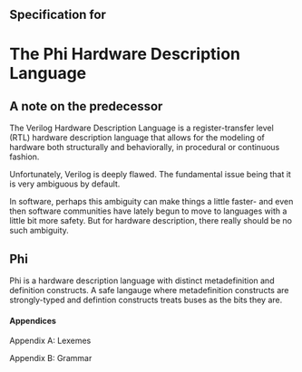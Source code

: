 ## Specification for
# The Phi Hardware Description Language

## A note on the predecessor
The Verilog Hardware Description Language is a register-transfer level (RTL) hardware description language that allows for the modeling of hardware both structurally and behaviorally, in procedural or continuous fashion.

Unfortunately, Verilog is deeply flawed. The fundamental issue being that it is very ambiguous by default.

In software, perhaps this ambiguity can make things a little faster- and even then software communities have lately begun to move to languages with a little bit more safety. But for hardware description, there really should be no such ambiguity.

## Phi
Phi is a hardware description language with distinct metadefinition and definition constructs. A safe langauge where metadefinition constructs are strongly-typed and  defintion constructs treats buses as the bits they are.

#### Appendices
Appendix A: Lexemes

Appendix B: Grammar